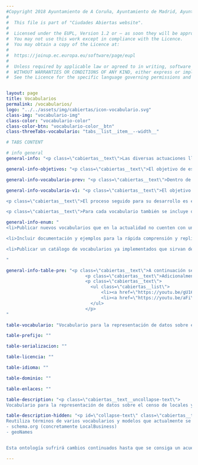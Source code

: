 ```yaml
---
#Copyright 2018 Ayuntamiento de A Coruña, Ayuntamiento de Madrid, Ayuntamiento de Santiago de Compostela, Ayuntamiento de Zaragoza, Entidad Pública Empresarial Red.es
#
#  This file is part of "Ciudades Abiertas website".
#
#  Licensed under the EUPL, Version 1.2 or – as soon they will be approved by the European Commission - subsequent versions of the EUPL (the "Licence");
#  You may not use this work except in compliance with the Licence.
#  You may obtain a copy of the Licence at:
#
#  https://joinup.ec.europa.eu/software/page/eupl
#
#  Unless required by applicable law or agreed to in writing, software distributed under the Licence is distributed on an "AS IS" basis,
#  WITHOUT WARRANTIES OR CONDITIONS OF ANY KIND, either express or implied.
#  See the Licence for the specific language governing permissions and limitations under the Licence.


layout: page
title: Vocabularios
permalink: /vocabularios/
logo: "../../assets/img/cabiertas/icon-vocabulario.svg"
class-img: "vocabulario-img"
class-color: "vocabulario-color"
class-color-btn: "vocabulario-color__btn"
class-threeTabs-vocabulario: "tabs__list__item__--width__"

# TABS CONTENT

# info general
general-info: "<p class=\"cabiertas__text\">Las diversas actuaciones llevadas a cabo dentro del proyecto Ciudades Abiertas contemplan la utilización de 27 conjuntos de datos consensuados con los Ayuntamientos participantes. De este conjunto, 16 de ellos cuentan ya con un vocabulario desarrollado y en uso en algunos de los Ayuntamientos de la iniciativa. Dentro del proyecto se contempla el desarrollo y publicación de vocabularios para el resto de conjuntos de datos.</p>"

general-info-objetivos: "<p class=\"cabiertas__text\">El objetivo de esta actuación es la publicación de un catálogo de vocabularios bien definidos, documentados, con ejemplos de utilización y disponibles en varios lenguajes de representación.</p>"

general-info-vocabulario-prev: "<p class=\"cabiertas__text\">Dentro de la línea de actuación de Vocabularios se desarrolla la siguiente actuación concreta dentro del proyecto.</p>"

general-info-vocabulario-v1: "<p class=\"cabiertas__text\">El objetivo de esta actuación es el desarrollo de 11 vocabularios correspondientes a una serie de conjuntos de datos seleccionados por los Ayuntamientos.</p>

<p class=\"cabiertas__text\">El proceso seguido para su desarrollo es el siguiente: por cada vocabulario primero se realiza un estudio del estado del arte, en el que se analizan los vocabularios existentes y en uso relacionados con el área de dominio seleccionada. Posteriormente se definen las historias de usuario para el uso de los datos (utilizando la técnica de creación de cuestiones de competencia, asociadas al uso potencial identificado para cada conjunto de datos seleccionado). Finalmente, los vocabularios son generados utilizando el lenguaje estándar OWL. También se dispone de los correspondientes contextos para JSON-LD, N-triples, TTL y RDF/XML.</p>

<p class=\"cabiertas__text\">Para cada vocabulario también se incluye documentación y ejemplos de uso, y tareas de difusión y capacitación para facilitar la replicación del vocabulario. Esta documentación, entre otras cosas, mostrará cómo las historias de usuario se pueden resolver con el vocabulario.</p>"

general-info-enum: "
<li>Publicar nuevos vocabularios que en la actualidad no cuenten con un estándar definido.</li>

<li>Incluir documentación y ejemplos para la rápida comprensión y replicación del vocabulario.</li>

<li>Publicar un catálogo de vocabularios ya implementados que sirvan de referencia para otras entidades.</li>

"

general-info-table-pre: "<p class=\"cabiertas__text\">A continuación se muestra el listado de vocabularios que se está creando dentro de la iniciativa de Ciudades Abiertas para su utilización por parte de los Ayuntamientos participantes y de cualquier otra entidad que los considere de utilidad.</p>
                              <p class=\"cabiertas__text\">Adicionalmente se han elaborado en el marco del proyecto dos vídeos que ilustran tanto los beneficios de la utilización de vocabularios para la representación de datos abiertos como la metodología utilizada en el proyecto para la definición de los vocabularios. Se pueden consultar en los siguientes enlaces:</p>
                              <p class=\"cabiertas__text\">
                                <ul class=\"cabiertas__list\">
                                	<li><a href=\"https://youtu.be/gU16Sd-TTyo\" target=\"_blank\">Ventajas del uso de vocabularios</a></li>
                                	<li><a href=\"https://youtu.be/aFiYnxvHhLs\" target=\"_blank\">¿Qué son y cómo se generan los vocabularios?</a></li>
                                </ul>
                              </p>
"

table-vocabulario: "Vocabulario para la representación de datos sobre el censo de locales y terrazas, así como sus actividades económicas y licencias de apertura asociadas"

table-prefijo: ""

table-serializacion: ""

table-licencia: ""

table-idioma: ""

table-dominio: ""

table-enlaces: ""

table-description: "<p class=\"cabiertas__text__uncollapse-text\">
Vocabulario para la representación de datos sobre el censo de locales y terrazas, así como sus actividades económicas y licencias de apertura asociadas. Esta versión ha sido generada dentro del contexto del proyecto \"Plataforma de gobierno abierto, colaborativa e interoperable\" en el que participan los ayuntamientos de A Coruña, Madrid, Santiago de Compostela y Zaragoza.</p>"

table-description-hidden: "<p id=\"collapse-text\" class=\"cabiertas__text__collapse-text\">
Reutiliza términos de varios vocabularios y modelos que actualmente se utilizan para propósitos similares (y por tanto se irá actualizando de acuerdo con la evolución de estos vocabularios), incluyendo:
- schema.org (concretamente LocalBusiness)
- geoNames


Esta ontología sufrirá cambios continuados hasta que se consiga un acuerdo suficiente sobre los términos que se incluyen en ella.</p>"

---
```

